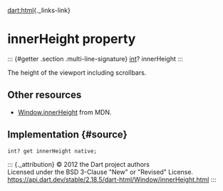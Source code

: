 [dart:html](../../dart-html/dart-html-library){._links-link}

innerHeight property
====================

::: {#getter .section .multi-line-signature}
[int](../../dart-core/int-class)? innerHeight
:::

The height of the viewport including scrollbars.

Other resources
---------------

-   [Window.innerHeight](https://developer.mozilla.org/en-US/docs/Web/API/Window/innerHeight)
    from MDN.

Implementation {#source}
--------------

``` {.language-dart data-language="dart"}
int? get innerHeight native;
```

::: {._attribution}
© 2012 the Dart project authors\
Licensed under the BSD 3-Clause \"New\" or \"Revised\" License.\
<https://api.dart.dev/stable/2.18.5/dart-html/Window/innerHeight.html>
:::
